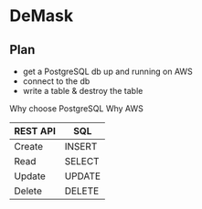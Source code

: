 # DeMask

## Plan

- get a PostgreSQL db up and running on AWS
- connect to the db
- write a table & destroy the table

Why choose PostgreSQL
Why AWS

| REST API | SQL    |
| -------- | ------ |
| Create   | INSERT |
| Read     | SELECT |
| Update   | UPDATE |
| Delete   | DELETE |

